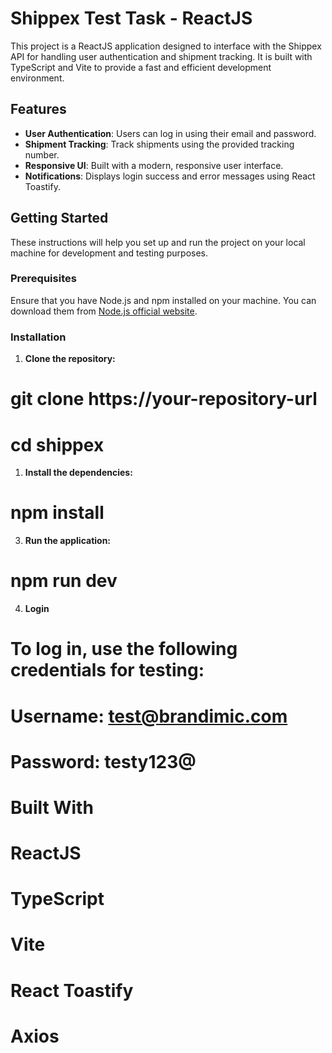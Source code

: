 # Shippex Test Task - ReactJS

This project is a ReactJS application designed to interface with the Shippex API for handling user authentication and shipment tracking. It is built with TypeScript and Vite to provide a fast and efficient development environment.

## Features

- **User Authentication**: Users can log in using their email and password.
- **Shipment Tracking**: Track shipments using the provided tracking number.
- **Responsive UI**: Built with a modern, responsive user interface.
- **Notifications**: Displays login success and error messages using React Toastify.

## Getting Started

These instructions will help you set up and run the project on your local machine for development and testing purposes.

### Prerequisites

Ensure that you have Node.js and npm installed on your machine. You can download them from [Node.js official website](https://nodejs.org/).

### Installation

1. **Clone the repository:**

 #  git clone https://your-repository-url
 #  cd shippex

1. **Install the dependencies:**

# npm install

3. **Run the application:**

# npm run dev

4. **Login**
# To log in, use the following credentials for testing:

# Username: test@brandimic.com
# Password: testy123@

# Built With
# ReactJS
# TypeScript
# Vite
# React Toastify
# Axios



   
